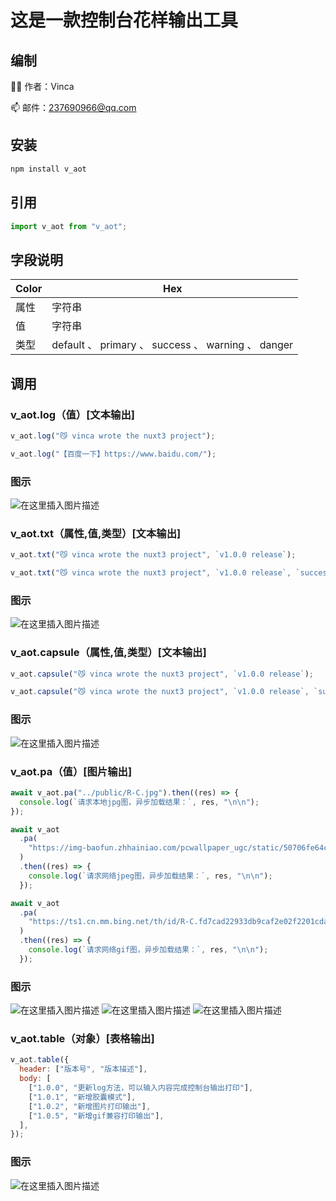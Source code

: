# 这是一款控制台花样输出工具

## 编制

👩‍💻 作者：Vinca

📫 邮件：237690966@qq.com

## 安装

```sh
npm install v_aot
```

## 引用

```javascript
import v_aot from "v_aot";
```

## 字段说明

| Color | Hex                                                |
| ----- | -------------------------------------------------- |
| 属性  | 字符串                                             |
| 值    | 字符串                                             |
| 类型  | default 、 primary 、 success 、 warning 、 danger |

## 调用

### v_aot.log（值）[文本输出]

```javascript
v_aot.log("😼 vinca wrote the nuxt3 project");

v_aot.log("【百度一下】https://www.baidu.com/");
```
### 图示
![在这里插入图片描述](https://img-blog.csdnimg.cn/direct/047e05a8a8014559a3b54144ca8af8f7.png)

### v_aot.txt（属性,值,类型）[文本输出]

```javascript
v_aot.txt("😼 vinca wrote the nuxt3 project", `v1.0.0 release`);

v_aot.txt("😼 vinca wrote the nuxt3 project", `v1.0.0 release`, `success`);
```
### 图示
![在这里插入图片描述](https://img-blog.csdnimg.cn/direct/a276b621a3e64275b65bdebca84d466a.png)

### v_aot.capsule（属性,值,类型）[文本输出]

```javascript
v_aot.capsule("😼 vinca wrote the nuxt3 project", `v1.0.0 release`);

v_aot.capsule("😼 vinca wrote the nuxt3 project", `v1.0.0 release`, `success`);
```
### 图示
![在这里插入图片描述](https://img-blog.csdnimg.cn/direct/2a8c8ef80a1a42da8a0e2b5537d8b099.png)

### v_aot.pa（值）[图片输出]

```javascript
await v_aot.pa("../public/R-C.jpg").then((res) => {
  console.log(`请求本地jpg图，异步加载结果：`, res, "\n\n");
});

await v_aot
  .pa(
    "https://img-baofun.zhhainiao.com/pcwallpaper_ugc/static/50706fe64cbbdddc2c8c99d27eb64d4d.jpeg?x-oss-process=image%2fresize%2cm_lfit%2cw_3840%2ch_2160"
  )
  .then((res) => {
    console.log(`请求网络jpeg图，异步加载结果：`, res, "\n\n");
  });

await v_aot
  .pa(
    "https://ts1.cn.mm.bing.net/th/id/R-C.fd7cad22933db9caf2e02f2201cdacdb?rik=gJgWP1TDqA29CA&riu=http%3a%2f%2fimg.zcool.cn%2fcommunity%2f0109d25949e3baa8012193a3fb7c19.gif&ehk=pPVPiyQNUuMbzYgHC7KUMw7JBiep%2bDQKO82vNsJfX0o%3d&risl=&pid=ImgRaw&r=0"
  )
  .then((res) => {
    console.log(`请求网络gif图，异步加载结果：`, res, "\n\n");
  });
```
### 图示
![在这里插入图片描述](https://img-blog.csdnimg.cn/direct/f894a3276411409699d0cbfef4f56fa8.png)
![在这里插入图片描述](https://img-blog.csdnimg.cn/direct/8a4dad98e4854afbab2727c3e1d245e3.png)
![在这里插入图片描述](https://img-blog.csdnimg.cn/direct/7b33050bb54a4e87b16edb5a3bb1ca95.png)

### v_aot.table（对象）[表格输出]

```javascript
v_aot.table({
  header: ["版本号", "版本描述"],
  body: [
    ["1.0.0", "更新log方法，可以输入内容完成控制台输出打印"],
    ["1.0.1", "新增胶囊模式"],
    ["1.0.2", "新增图片打印输出"],
    ["1.0.5", "新增gif兼容打印输出"],
  ],
});
```
### 图示
![在这里插入图片描述](https://img-blog.csdnimg.cn/direct/e82c163265be4ba6a5ee6b706efa024d.png)

